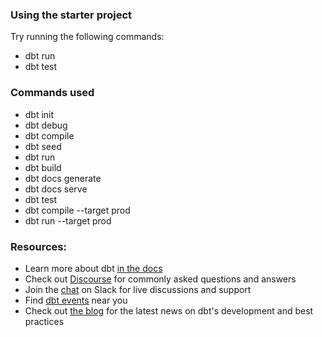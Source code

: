 
### Using the starter project

Try running the following commands:
- dbt run
- dbt test


### Commands used
- dbt init
- dbt debug
- dbt compile
- dbt seed
- dbt run
- dbt build
- dbt docs generate
- dbt docs serve
- dbt test
- dbt compile --target prod
- dbt run --target prod


### Resources:
- Learn more about dbt [in the docs](https://docs.getdbt.com/docs/introduction)
- Check out [Discourse](https://discourse.getdbt.com/) for commonly asked questions and answers
- Join the [chat](https://community.getdbt.com/) on Slack for live discussions and support
- Find [dbt events](https://events.getdbt.com) near you
- Check out [the blog](https://blog.getdbt.com/) for the latest news on dbt's development and best practices
